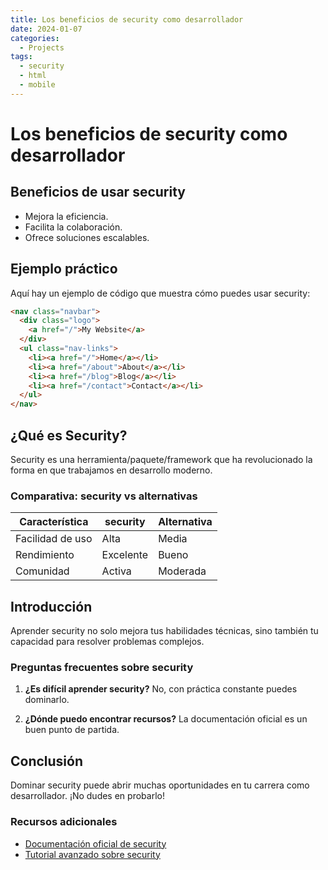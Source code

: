 ```yaml
---
title: Los beneficios de security como desarrollador
date: 2024-01-07
categories: 
  - Projects
tags:
  - security
  - html
  - mobile
---
```


# Los beneficios de security como desarrollador

## Beneficios de usar security

- Mejora la eficiencia.
- Facilita la colaboración.
- Ofrece soluciones escalables.

## Ejemplo práctico

Aquí hay un ejemplo de código que muestra cómo puedes usar security:

```html
<nav class="navbar">
  <div class="logo">
    <a href="/">My Website</a>
  </div>
  <ul class="nav-links">
    <li><a href="/">Home</a></li>
    <li><a href="/about">About</a></li>
    <li><a href="/blog">Blog</a></li>
    <li><a href="/contact">Contact</a></li>
  </ul>
</nav>
```

## ¿Qué es Security?

Security es una herramienta/paquete/framework que ha revolucionado la forma en que trabajamos en desarrollo moderno.

### Comparativa: security vs alternativas

| Característica | security | Alternativa |
|---------------|-------------|------------|
| Facilidad de uso | Alta | Media |
| Rendimiento | Excelente | Bueno |
| Comunidad | Activa | Moderada |

## Introducción

Aprender security no solo mejora tus habilidades técnicas, sino también tu capacidad para resolver problemas complejos.

### Preguntas frecuentes sobre security

1. **¿Es difícil aprender security?**
   No, con práctica constante puedes dominarlo.

2. **¿Dónde puedo encontrar recursos?**
   La documentación oficial es un buen punto de partida.

## Conclusión

Dominar security puede abrir muchas oportunidades en tu carrera como desarrollador. ¡No dudes en probarlo!

### Recursos adicionales

- [Documentación oficial de security](https://example.com)
- [Tutorial avanzado sobre security](https://example.com/tutorial)